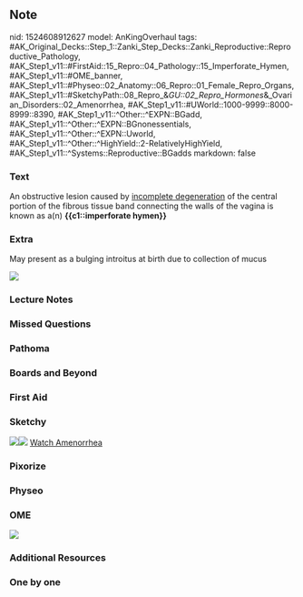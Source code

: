 ## Note
nid: 1524608912627
model: AnKingOverhaul
tags: #AK_Original_Decks::Step_1::Zanki_Step_Decks::Zanki_Reproductive::Reproductive_Pathology, #AK_Step1_v11::#FirstAid::15_Repro::04_Pathology::15_Imperforate_Hymen, #AK_Step1_v11::#OME_banner, #AK_Step1_v11::#Physeo::02_Anatomy::06_Repro::01_Female_Repro_Organs, #AK_Step1_v11::#SketchyPath::08_Repro_&_GU::02_Repro_Hormones_&_Ovarian_Disorders::02_Amenorrhea, #AK_Step1_v11::#UWorld::1000-9999::8000-8999::8390, #AK_Step1_v11::^Other::^EXPN::BGadd, #AK_Step1_v11::^Other::^EXPN::BGnonessentials, #AK_Step1_v11::^Other::^EXPN::Uworld, #AK_Step1_v11::^Other::^HighYield::2-RelativelyHighYield, #AK_Step1_v11::^Systems::Reproductive::BGadds
markdown: false

### Text
An obstructive lesion caused by <u>incomplete degeneration</u> of
the central portion of the fibrous tissue band connecting the walls
of the vagina is known as a(n) <b>{{c1::imperforate hymen}}</b>

### Extra
May present as a bulging introitus at birth due to collection of
mucus
<div><img src="paste-556181084962817.jpg"></div>

### Lecture Notes


### Missed Questions


### Pathoma


### Boards and Beyond


### First Aid


### Sketchy
<img src="17.%20Imperforate%20Hymen%20.jpg"><img src=
"Complete%20Sketch-40fcb2cb5a1800952856064f619e52938faea232.jpg">
<a href=
"https://dashboard.sketchy.com/study/medical/courses/medical-pathophysiology/units/medical-pathophysiology-reproductive-gu/videos/medical-pathophysiology-reproductive-and-gu-reproductive-hormones-and-ovarian-disorders-amenorrhea?utm_source=anki&utm_medium=partnership&utm_campaign=february_update&utm_content=medical">
Watch Amenorrhea</a>

### Pixorize


### Physeo


### OME
<div class="ome-widget">
  <a href="https://onlinemeded.org?ref=anki"><img src=
  "_OME_AnkiFlashcards_General_7.png"></a>
</div>

### Additional Resources


### One by one


